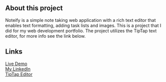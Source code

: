 ## About this project

Noteify is a simple note taking web application with a rich text editor that enables text formatting, adding task lists and images. This is a project that I did for my web development portfolio. The project utilizes the TipTap text editor, for more info see the link below.

## Links
[Live Demo](https://noteifyapp.netlify.app/)  
[My LinkedIn](https://www.linkedin.com/in/ordan-gramatov/)  
[TipTap Editor](https://tiptap.dev/)